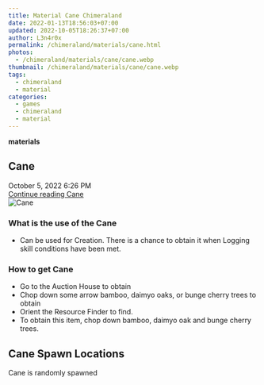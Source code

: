 ```yaml
---
title: Material Cane Chimeraland
date: 2022-01-13T18:56:03+07:00
updated: 2022-10-05T18:26:37+07:00
author: L3n4r0x
permalink: /chimeraland/materials/cane.html
photos:
  - /chimeraland/materials/cane/cane.webp
thumbnail: /chimeraland/materials/cane/cane.webp
tags:
  - chimeraland
  - material
categories:
  - games
  - chimeraland
  - material
---
```


<link
  rel="stylesheet"
  href="https://rawcdn.githack.com/dimaslanjaka/Web-Manajemen/870a349/css/bootstrap-5-3-0-alpha3-wrapper.css"
/>
<section id="bootstrap-wrapper">
  <div data-bs-theme="dark">
    <div
      class="row g-0 border rounded overflow-hidden flex-md-row mb-4 shadow-sm position-relative bg-dark text-light"
    >
      <div class="col p-4 d-flex flex-column position-static">
        <strong class="d-inline-block mb-2 text-success">materials</strong>
        <h2 class="mb-0">Cane</h2>
        <div class="mb-1 text-muted">October 5, 2022 6:26 PM</div>
        <a
          href="/chimeraland/materials/cane.html"
          class="stretched-link d-none text-primary"
          >Continue reading Cane</a
        >
      </div>
      <div class="col-auto d-none d-md-block d-lg-block">
        <img
          src="https://www.webmanajemen.com/chimeraland/materials/cane/cane.webp"
          alt="Cane"
        />
      </div>
    </div>
    <div class="row">
      <div class="col-lg-6 col-12 mb-2">
        <div class="card">
          <div class="card-body">
            <h3 class="card-title">What is the use of the Cane</h3>
            <div class="card-text">
              <ul>
                <li>
                  Can be used for Creation. There is a chance to obtain it when
                  Logging skill conditions have been met.
                </li>
              </ul>
            </div>
          </div>
        </div>
      </div>
      <div class="col-lg-6 col-12 mb-2">
        <div class="card">
          <div class="card-body">
            <h3 class="card-title">How to get Cane</h3>
            <div class="card-text">
              <ul>
                <li>Go to the Auction House to obtain</li>
                <li>
                  Chop down some arrow bamboo, daimyo oaks, or bunge cherry
                  trees to obtain
                </li>
                <li>Orient the Resource Finder to find.</li>
                <li>
                  To obtain this item, chop down bamboo, daimyo oak and bunge
                  cherry trees.
                </li>
              </ul>
            </div>
          </div>
        </div>
      </div>
      <div class="col-12 mb-2">
        <h2>Cane Spawn Locations</h2>
        <p>Cane is randomly spawned</p>
      </div>
    </div>
  </div>
</section>